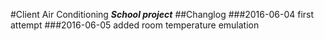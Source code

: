 #Client Air Conditioning
***School project***
##Changlog
###2016-06-04
first attempt
###2016-06-05
added room temperature emulation